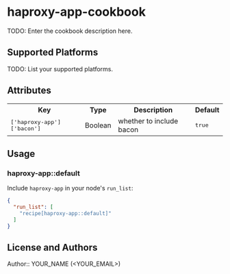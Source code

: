 # haproxy-app-cookbook

TODO: Enter the cookbook description here.

## Supported Platforms

TODO: List your supported platforms.

## Attributes

<table>
  <tr>
    <th>Key</th>
    <th>Type</th>
    <th>Description</th>
    <th>Default</th>
  </tr>
  <tr>
    <td><tt>['haproxy-app']['bacon']</tt></td>
    <td>Boolean</td>
    <td>whether to include bacon</td>
    <td><tt>true</tt></td>
  </tr>
</table>

## Usage

### haproxy-app::default

Include `haproxy-app` in your node's `run_list`:

```json
{
  "run_list": [
    "recipe[haproxy-app::default]"
  ]
}
```

## License and Authors

Author:: YOUR_NAME (<YOUR_EMAIL>)
